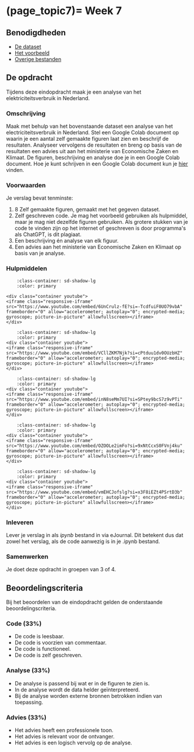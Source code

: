 (page_topic7)=
Week 7
=======================

## Benodigdheden
- [De dataset](https://github.com/Remi-ui/python_tb/releases/download/Electricity_dataset/Electricity.zip)
- [Het voorbeeld](https://remi-ui.github.io/python_tb/class/week07/energie_nederland.html)
- [Overige bestanden](https://github.com/Remi-ui/python_tb/releases/download/Overige_bestanden/geo_files.zip)

## De opdracht
Tijdens deze eindopdracht maak je een analyse van het elektriciteitsverbruik in Nederland.

### Omschrijving
Maak met behulp van het bovenstaande dataset een analyse van het electriciteitsverbruik in Nederland. Stel een Google Colab document op waarin je een aantal zelf gemaakte figuren laat zien en beschrijf de resultaten. Analyseer vervolgens de resultaten en breng op basis van de resultaten een advies uit aan het ministerie van Economische Zaken en Klimaat. De figuren, beschrijving en analyse doe je in een Google Colab document. Hoe je kunt schrijven in een Google Colab document kun je [hier](https://colab.research.google.com/notebooks/markdown_guide.ipynb) vinden.

### Voorwaarden
Je verslag bevat tenminste:
1. 8 Zelf gemaakte figuren, gemaakt met het gegeven dataset.
2. Zelf geschreven code. Je mag het voorbeeld gebruiken als hulpmiddel, maar je mag niet dezelfde figuren gebruiken. Als grotere stukken van je code te vinden zijn op het internet of geschreven is door programma's als ChatGPT, is dit plagiaat.
3. Een beschrijving én analyse van elk figuur.
4. Een advies aan het ministerie van Economische Zaken en Klimaat op basis van je analyse.

### Hulpmiddelen
```{dropdown} Google Colab verbinden met Google Drive
    :class-container: sd-shadow-lg
    :color: primary

<div class="container youtube">
<iframe class="responsive-iframe" src="https://www.youtube.com/embed/6UnCrulz-fE?si=-TcdfuiF0UO79vbA" frameborder="0" allow="accelerometer; autoplay="0"; encrypted-media; gyroscope; picture-in-picture" allowfullscreen></iframe>
</div>
```

```{dropdown} Bestanden vanuit Google Drive gebruiken in Google Colab
    :class-container: sd-shadow-lg
    :color: primary
<div class="container youtube">
<iframe class="responsive-iframe" src="https://www.youtube.com/embed/VCllZKM7Njk?si=cPtduu1dv0OUzbHZ" frameborder="0" allow="accelerometer; autoplay="0"; encrypted-media; gyroscope; picture-in-picture" allowfullscreen></iframe>
</div>
```

```{dropdown} Algemene Google Colab tutorial
    :class-container: sd-shadow-lg
    :color: primary
<div class="container youtube">
<iframe class="responsive-iframe" src="https://www.youtube.com/embed/inN8seMm7UI?si=SPtey9bcS7z9vPTi" frameborder="0" allow="accelerometer; autoplay="0"; encrypted-media; gyroscope; picture-in-picture" allowfullscreen></iframe>
</div>
```

```{dropdown} Matplotlib tutorial
    :class-container: sd-shadow-lg
    :color: primary
<div class="container youtube">
<iframe class="responsive-iframe" src="https://www.youtube.com/embed/OZOOLe2imFo?si=9xNtCcxS0FVnj4ku" frameborder="0" allow="accelerometer; autoplay="0"; encrypted-media; gyroscope; picture-in-picture" allowfullscreen></iframe>
</div>
```

```{dropdown} Pandas tutorial
    :class-container: sd-shadow-lg
    :color: primary
<div class="container youtube">
<iframe class="responsive-iframe" src="https://www.youtube.com/embed/vmEHCJofslg?si=x3F8iEZt4PSrtD3b" frameborder="0" allow="accelerometer; autoplay="0"; encrypted-media; gyroscope; picture-in-picture" allowfullscreen></iframe>
</div>
```


### Inleveren
Lever je verslag in als *ipynb* bestand in via eJournal. Dit betekent dus dat zowel het verslag, als de code aanwezig is in je .ipynb bestand.

### Samenwerken

Je doet deze opdracht in groepen van 3 of 4.

## Beoordelingscriteria
Bij het beoordelen van de eindopdracht gelden de onderstaande beoordelingscriteria.

### Code (33%)
- De code is leesbaar.
- De code is voorzien van commentaar.
- De code is functioneel.
- De code is zelf geschreven.

### Analyse (33%)
- De analyse is passend bij wat er in de figuren te zien is.
- In de analyse wordt de data helder geïnterpreteerd.
- Bij de analyse worden externe bronnen betrokken indien van toepassing.

### Advies (33%)
- Het advies heeft een professionele toon.
- Het advies is relevant voor de ontvanger.
- Het advies is een logisch vervolg op de analyse.
